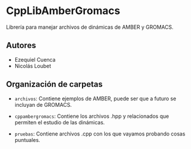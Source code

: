 # CppLibAmberGromacs
Librería para manejar archivos de dinámicas de AMBER y GROMACS.

## Autores
- Ezequiel Cuenca
- Nicolás Loubet

## Organización de carpetas

- `archivos`: Contiene ejemplos de AMBER, puede ser que a futuro se incluyan de GROMACS.

- `cppambergromacs`: Contiene los archivos .hpp y relacionados que permiten el estudio de las dinámicas.

- `pruebas`: Contiene archivos .cpp con los que vayamos probando cosas puntuales.
